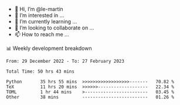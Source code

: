 - 👋 Hi, I’m @le-martin
- 👀 I’m interested in ...
- 🌱 I’m currently learning ...
- 💞️ I’m looking to collaborate on ...
- 📫 How to reach me ...

<!---
Tutorial for using WakaTime stats in GitHub profile: https://github.com/athul/waka-readme
-->

📊 Weekly development breakdown
<!--START_SECTION:waka-->

```text
From: 29 December 2022 - To: 27 February 2023

Total Time: 50 hrs 43 mins

Python       35 hrs 55 mins  >>>>>>>>>>>>>>>>>>-------   70.82 %
TeX          11 hrs 20 mins  >>>>>>-------------------   22.34 %
TOML         1 hr 44 mins    >------------------------   03.45 %
Other        38 mins         -------------------------   01.26 %
```

<!--END_SECTION:waka-->

<!---
le-martin/le-martin is a ✨ special ✨ repository because its `README.md` (this file) appears on your GitHub profile.
You can click the Preview link to take a look at your changes.
--->
